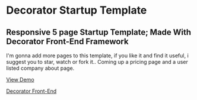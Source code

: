 Decorator Startup Template
=========

Responsive 5 page Startup Template; Made With Decorator Front-End Framework
----------
I'm gonna add more pages to this template, if you like it and find it useful, i suggest you to star, watch or fork it.. Coming up a pricing page and a user listed company about page.

[View Demo](http://start.codable.org) 

[Decorator Front-End](http://decorator.codable.org) 

